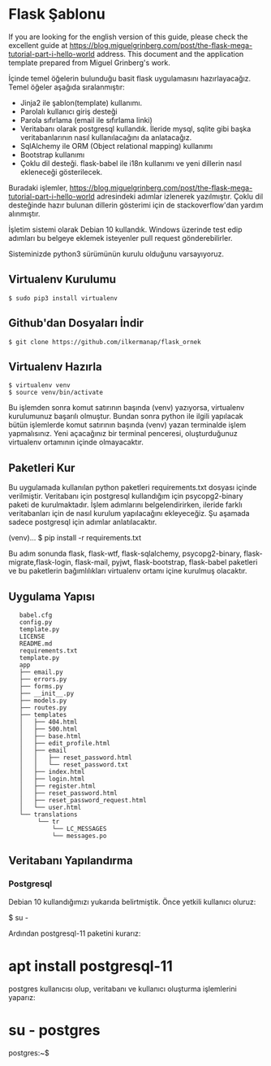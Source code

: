 
# Flask Şablonu

If you are looking for the english version of this guide, please  check the excellent guide at https://blog.miguelgrinberg.com/post/the-flask-mega-tutorial-part-i-hello-world  address. This document and the application template prepared from Miguel Grinberg's work.  

İçinde temel öğelerin bulunduğu basit flask uygulamasını hazırlayacağız. Temel öğeler aşağıda sıralanmıştır:

   * Jinja2 ile şablon(template) kullanımı.
   * Parolalı kullanıcı giriş desteği
   * Parola sıfırlama (email ile sıfırlama linki) 
   * Veritabanı olarak postgresql kullandık. İleride mysql, sqlite  gibi başka veritabanlarının nasıl kullanılacağını da anlatacağız.
   * SqlAlchemy ile ORM (Object relational mapping) kullanımı
   * Bootstrap kullanımı
   * Çoklu dil desteği. flask-babel ile i18n kullanımı ve yeni dillerin nasıl ekleneceği gösterilecek.
   
Buradaki işlemler, https://blog.miguelgrinberg.com/post/the-flask-mega-tutorial-part-i-hello-world  adresindeki adımlar izlenerek yazılmıştır. Çoklu dil desteğinde hazır bulunan dillerin gösterimi için de stackoverflow'dan yardım alınmıştır.

İşletim sistemi olarak Debian 10 kullandık. Windows üzerinde test edip adımları bu belgeye eklemek isteyenler pull request gönderebilirler.

Sisteminizde python3 sürümünün  kurulu olduğunu varsayıyoruz.


## Virtualenv Kurulumu


    $ sudo pip3 install virtualenv

## Github'dan Dosyaları İndir


    $ git clone https://github.com/ilkermanap/flask_ornek

## Virtualenv Hazırla

    $ virtualenv venv
    $ source venv/bin/activate

Bu işlemden sonra komut satırının başında (venv) yazıyorsa, virtualenv kurulumunuz başarılı olmuştur. Bundan sonra python ile ilgili yapılacak bütün işlemlerde komut satırının başında (venv) yazan terminalde işlem yapmalısınız.  Yeni açacağınız bir terminal penceresi, oluşturduğunuz virtualenv ortamının içinde olmayacaktır.


## Paketleri Kur


Bu uygulamada kullanılan python paketleri requirements.txt dosyası içinde verilmiştir. Veritabanı için postgresql kullandığım için psycopg2-binary paketi de kurulmaktadır.  İşlem adımlarını belgelendirirken, ileride farklı veritabanları için de nasıl kurulum yapılacağını ekleyeceğiz. Şu aşamada sadece postgresql için adımlar anlatılacaktır.

   (venv)... $  pip install -r requirements.txt

Bu adım sonunda flask, flask-wtf, flask-sqlalchemy, psycopg2-binary, flask-migrate,flask-login, flask-mail, pyjwt, flask-bootstrap, flask-babel paketleri ve bu paketlerin bağımlılıkları virtualenv ortamı içine kurulmuş olacaktır.


## Uygulama Yapısı

```
   babel.cfg
   config.py
   template.py
   LICENSE
   README.md
   requirements.txt
   template.py
   app
   ├── email.py
   ├── errors.py
   ├── forms.py
   ├── __init__.py
   ├── models.py
   ├── routes.py
   ├── templates
   │   ├── 404.html
   │   ├── 500.html
   │   ├── base.html
   │   ├── edit_profile.html
   │   ├── email
   │   │   ├── reset_password.html
   │   │   └── reset_password.txt
   │   ├── index.html
   │   ├── login.html
   │   ├── register.html
   │   ├── reset_password.html
   │   ├── reset_password_request.html
   │   └── user.html
   └── translations
        └── tr
       	    └── LC_MESSAGES
	    	└── messages.po
```


## Veritabanı Yapılandırma

### Postgresql

Debian 10 kullandığımızı yukarıda belirtmiştik. Önce yetkili kullanıcı oluruz:

   $ su -

Ardından postgresql-11 paketini kurarız:

   # apt install postgresql-11

postgres kullanıcısı olup, veritabanı ve kullanıcı oluşturma işlemlerini yaparız:

   # su - postgres
   postgres:~$ 
   







